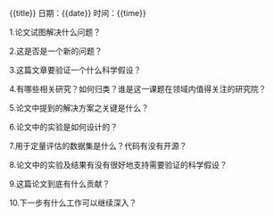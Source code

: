  {{title}}
日期：{{date}}  时间：{{time}}


1.论文试图解决什么问题？

2.这是否是一个新的问题？

3.这篇文章要验证一个什么科学假设？

4.有哪些相关研究？如何归类？谁是这一课题在领域内值得关注的研究院？

5.论文中提到的解决方案之关键是什么？

6.论文中的实验是如何设计的？

7.用于定量评估的数据集是什么？代码有没有开源？

8.论文中的实验及结果有没有很好地支持需要验证的科学假设？

9.这篇论文到底有什么贡献？

10.下一步有什么工作可以继续深入？



